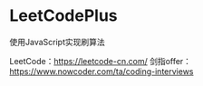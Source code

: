 # LeetCodePlus
使用JavaScript实现刷算法

LeetCode：https://leetcode-cn.com/
剑指offer：https://www.nowcoder.com/ta/coding-interviews
